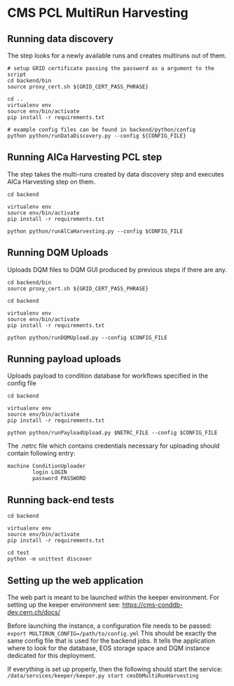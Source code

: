 # CMS PCL MultiRun Harvesting
## Running data discovery

The step looks for a newly available runs and creates multiruns out of them.

```
# setup GRID certificate passing the password as a argument to the script
cd backend/bin
source proxy_cert.sh ${GRID_CERT_PASS_PHRASE}

cd ..
virtualenv env
source env/bin/activate
pip install -r requirements.txt

# example config files can be found in backend/python/config
python python/runDataDiscovery.py --config ${CONFIG_FILE}
```

## Running AlCa Harvesting PCL step

The step takes the multi-runs created by data discovery step and executes AlCa Harvesting step on them.

```
cd backend

virtualenv env
source env/bin/activate
pip install -r requirements.txt

python python/runAlCaHarvesting.py --config $CONFIG_FILE
```

## Running DQM Uploads

Uploads DQM files to DQM GUI produced by previous steps if there are any.

```
cd backend/bin
source proxy_cert.sh ${GRID_CERT_PASS_PHRASE}

cd backend

virtualenv env
source env/bin/activate
pip install -r requirements.txt

python python/runDQMUpload.py --config $CONFIG_FILE

```

## Running payload uploads

Uploads payload to condition database for workflows specified in the config file

```
cd backend

virtualenv env
source env/bin/activate
pip install -r requirements.txt

python python/runPayloadUpload.py $NETRC_FILE --config $CONFIG_FILE
```

The .netrc file which contains credentials necessary for uploading should contain following entry:
```
machine ConditionUploader
        login LOGIN
        password PASSWORD
```

## Running back-end tests

```
cd backend

virtualenv env
source env/bin/activate
pip install -r requirements.txt

cd test
python -m unittest discover
```

## Setting up the web application

The web part is meant to be launched within the keeper environment.
For setting up the keeper environment see: https://cms-conddb-dev.cern.ch/docs/

Before launching the instance, a configuration file needs to be passed:
`export MULTIRUN_CONFIG=/path/to/config.yml`
This should be exactly the same config file that is used for the backend jobs.
It tells the application where to look for the database, EOS storage space and DQM instance dedicated for this deployment.


If everything is set up properly, then the following should start the service:
`/data/services/keeper/keeper.py start cmsDbMultiRunHarvesting`
